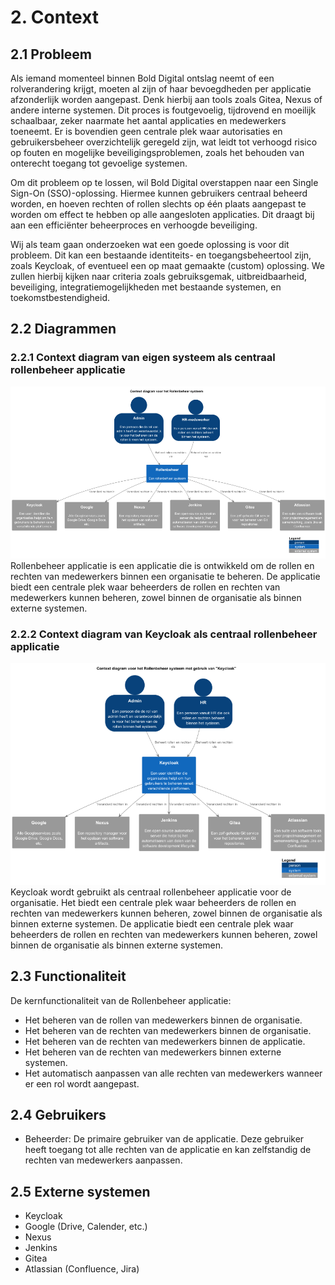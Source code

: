 # 2. Context

## 2.1 Probleem

Als iemand momenteel binnen Bold Digital ontslag neemt of een rolverandering krijgt, moeten al zijn of haar bevoegdheden per applicatie afzonderlijk worden aangepast. Denk hierbij aan tools zoals Gitea, Nexus of andere interne systemen. Dit proces is foutgevoelig, tijdrovend en moeilijk schaalbaar, zeker naarmate het aantal applicaties en medewerkers toeneemt. Er is bovendien geen centrale plek waar autorisaties en gebruikersbeheer overzichtelijk geregeld zijn, wat leidt tot verhoogd risico op fouten en mogelijke beveiligingsproblemen, zoals het behouden van onterecht toegang tot gevoelige systemen.

Om dit probleem op te lossen, wil Bold Digital overstappen naar een Single Sign-On (SSO)-oplossing. Hiermee kunnen gebruikers centraal beheerd worden, en hoeven rechten of rollen slechts op één plaats aangepast te worden om effect te hebben op alle aangesloten applicaties. Dit draagt bij aan een efficiënter beheerproces en verhoogde beveiliging.

Wij als team gaan onderzoeken wat een goede oplossing is voor dit probleem. Dit kan een bestaande identiteits- en toegangsbeheertool zijn, zoals Keycloak, of eventueel een op maat gemaakte (custom) oplossing. We zullen hierbij kijken naar criteria zoals gebruiksgemak, uitbreidbaarheid, beveiliging, integratiemogelijkheden met bestaande systemen, en toekomstbestendigheid.

## 2.2 Diagrammen

### 2.2.1 Context diagram van eigen systeem als centraal rollenbeheer applicatie
![context diagram](diagram/context/Context-diagram-rollenbeheer-Context_diagram_voor_het_Rollenbeheer_systeem.png)
Rollenbeheer applicatie is een applicatie die is ontwikkeld om de rollen en rechten van medewerkers binnen een organisatie te beheren. De applicatie biedt een centrale plek waar beheerders de rollen en rechten van medewerkers kunnen beheren, zowel binnen de organisatie als binnen externe systemen.

### 2.2.2 Context diagram van Keycloak als centraal rollenbeheer applicatie
![context diagram keycloak](diagram/context/Context-diagram-rollenbeheer-keycloak-Context_diagram_voor_het_Rollenbeheer_systeem_met_gebruik_van__Keycloak_.png)
Keycloak wordt gebruikt als centraal rollenbeheer applicatie voor de organisatie. Het biedt een centrale plek waar beheerders de rollen en rechten van medewerkers kunnen beheren, zowel binnen de organisatie als binnen externe systemen. De applicatie biedt een centrale plek waar beheerders de rollen en rechten van medewerkers kunnen beheren, zowel binnen de organisatie als binnen externe systemen.

## 2.3 Functionaliteit
De kernfunctionaliteit van de Rollenbeheer applicatie:
- Het beheren van de rollen van medewerkers binnen de organisatie.
- Het beheren van de rechten van medewerkers binnen de organisatie.
- Het beheren van de rechten van medewerkers binnen de applicatie.
- Het beheren van de rechten van medewerkers binnen externe systemen.
- Het automatisch aanpassen van alle rechten van medewerkers wanneer er een rol wordt aangepast.

## 2.4 Gebruikers
* Beheerder: De primaire gebruiker van de applicatie. Deze gebruiker heeft toegang tot alle rechten van de applicatie en kan zelfstandig de rechten van medewerkers aanpassen.

## 2.5 Externe systemen
- Keycloak
- Google (Drive, Calender, etc.)
- Nexus
- Jenkins
- Gitea
- Atlassian (Confluence, Jira)